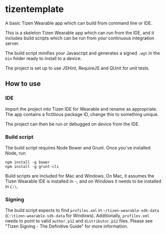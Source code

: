 # tizentemplate
A basic Tizen Wearable app which can build from command line or IDE.

This is a skeleton Tizen Wearable app which can run from the IDE, and it includes build scripts which can be run from your continuous integration server.

The build script minifies your Javascript and generates a signed `.wgt` in the `bin` folder ready to install to a device.

The project is set up to use JSHint, RequireJS and QUnit for unit tests.

## How to use

### IDE

Import the project into Tizen IDE for Wearable and rename as appropriate.  The app contains a fictitious package ID, change this to something unique.

The project can then be run or debugged on device from the IDE.

### Build script

The build script requires Node Bower and Grunt.  Once you've installed Node, run

    npm install -g bower
    npm install -g grunt-cli
    
Build scripts are included for Mac and Windows.  On Mac, it assumes the Tizen Wearable IDE is installed in `~`, and on Windows it needs to be installed in `C:\`.

### Signing

The build script expects to find `profiles.xml` in `~/tizen-wearable-sdk-data` (`C:\tizen-wearable-sdk-data` for Windows).  Additionally, `profiles.xml` needs to point to valid `author.p12` and `distributor.p12` files.  Please see "Tizen Signing - The Definitive Guide" for more information.
